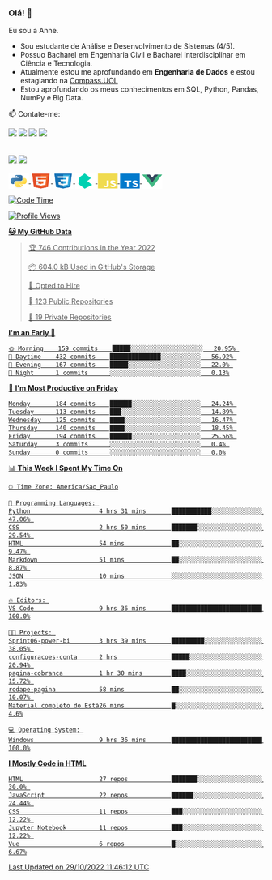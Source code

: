 ### Olá! 👋
Eu sou a Anne. 
- Sou estudante de Análise e Desenvolvimento de Sistemas (4/5).
- Possuo Bacharel em Engenharia Civil e Bacharel Interdisciplinar em Ciência e Tecnologia.
- Atualmente estou me aprofundando em **Engenharia de Dados** e estou estagiando na [Compass.UOL](https://compass.uol/pt/home/) 
- Estou aprofundando os meus conhecimentos em SQL, Python, Pandas, NumPy e Big Data.

📫 Contate-me: 

<div>
<a href="https://www.instagram.com/annekarolinefc/" target="_blank"><img src="https://img.shields.io/badge/-Instagram-%23E4405F?style=for-the-badge&logo=instagram&logoColor=white" target="_blank"></a> 
<a href = "mailto:annekarolinefc@gmail.com"><img src="https://img.shields.io/badge/-Gmail-%23333?style=for-the-badge&logo=gmail&logoColor=white" target="_blank"></a>
<a href="https://www.linkedin.com/in/devannekarolinefc/" target="_blank"><img src="https://img.shields.io/badge/-LinkedIn-%230077B5?style=for-the-badge&logo=linkedin&logoColor=white" target="_blank"></a> 
<a href="https://api.whatsapp.com/send?phone=5533991375118&text=Ol%C3%A1%20Anne!%20" target="_blank"><img src="https://img.shields.io/badge/WhatsApp-25D366?style=for-the-badge&logo=whatsapp&logoColor=white" target="_blank"></a>
</div>

</br>

</br>
<div>
  <a href="https://github.com/annekarolinefc">
  <img height="180em" src="https://github-readme-stats.vercel.app/api?username=annekarolinefc&show_icons=true&theme=dracula&include_all_commits=true&count_private=true"/>
  <img height="180em" src="https://github-readme-stats.vercel.app/api/top-langs/?username=annekarolinefc&layout=compact&langs_count=7&theme=dracula"/>
</div>
  
  <div style="display: inline_block"><br>  
  <img align="center" alt="Anne-Python" height="30" width="40" src="https://raw.githubusercontent.com/devicons/devicon/master/icons/python/python-original.svg">
  <img align="center" alt="Anne-HTML" height="30" width="40" src="https://raw.githubusercontent.com/devicons/devicon/master/icons/html5/html5-original.svg">
  <img align="center" alt="Anne-CSS" height="30" width="40"
 src="https://raw.githubusercontent.com/devicons/devicon/master/icons/css3/css3-original.svg">
  <img align="center" alt="Anne-Bulma" height="30" width="40"
 src="https://github.com/devicons/devicon/blob/master/icons/bulma/bulma-plain.svg">
  <img align="center" alt="Anne-Js" height="30" width="40" src="https://raw.githubusercontent.com/devicons/devicon/master/icons/javascript/javascript-plain.svg">
    <img align="center" alt="Anne-Ts" height="30" width="40" src="https://github.com/devicons/devicon/blob/master/icons/typescript/typescript-original.svg">
      <img align="center" alt="Anne-Vue" height="30" width="40" src="https://github.com/devicons/devicon/blob/master/icons/vuejs/vuejs-original.svg">
</div>
<!--
  <img align="center" alt="Anne-An" height="30" width="40" src="https://github.com/devicons/devicon/blob/master/icons/angularjs/angularjs-original.svg">

-->
</br>
</br>
</br>
<!--START_SECTION:waka-->
![Code Time](http://img.shields.io/badge/Code%20Time-11%20hrs%2057%20mins-blue)

![Profile Views](http://img.shields.io/badge/Profile%20Views-33-blue)

**🐱 My GitHub Data** 

> 🏆 746 Contributions in the Year 2022
 > 
> 📦 604.0 kB Used in GitHub's Storage 
 > 
> 💼 Opted to Hire
 > 
> 📜 123 Public Repositories 
 > 
> 🔑 19 Private Repositories  
 > 
**I'm an Early 🐤** 

```text
🌞 Morning    159 commits    █████░░░░░░░░░░░░░░░░░░░░   20.95% 
🌇 Daytime    432 commits    ██████████████░░░░░░░░░░░   56.92% 
🌃 Evening    167 commits    █████░░░░░░░░░░░░░░░░░░░░   22.0% 
🌙 Night      1 commits      ░░░░░░░░░░░░░░░░░░░░░░░░░   0.13%

```
📅 **I'm Most Productive on Friday** 

```text
Monday       184 commits    ██████░░░░░░░░░░░░░░░░░░░   24.24% 
Tuesday      113 commits    ███░░░░░░░░░░░░░░░░░░░░░░   14.89% 
Wednesday    125 commits    ████░░░░░░░░░░░░░░░░░░░░░   16.47% 
Thursday     140 commits    ████░░░░░░░░░░░░░░░░░░░░░   18.45% 
Friday       194 commits    ██████░░░░░░░░░░░░░░░░░░░   25.56% 
Saturday     3 commits      ░░░░░░░░░░░░░░░░░░░░░░░░░   0.4% 
Sunday       0 commits      ░░░░░░░░░░░░░░░░░░░░░░░░░   0.0%

```


📊 **This Week I Spent My Time On** 

```text
⌚︎ Time Zone: America/Sao_Paulo

💬 Programming Languages: 
Python                   4 hrs 31 mins       ███████████░░░░░░░░░░░░░░   47.06% 
CSS                      2 hrs 50 mins       ███████░░░░░░░░░░░░░░░░░░   29.54% 
HTML                     54 mins             ██░░░░░░░░░░░░░░░░░░░░░░░   9.47% 
Markdown                 51 mins             ██░░░░░░░░░░░░░░░░░░░░░░░   8.87% 
JSON                     10 mins             ░░░░░░░░░░░░░░░░░░░░░░░░░   1.83%

🔥 Editors: 
VS Code                  9 hrs 36 mins       █████████████████████████   100.0%

🐱‍💻 Projects: 
Sprint06-power-bi        3 hrs 39 mins       █████████░░░░░░░░░░░░░░░░   38.05% 
configuracoes-conta      2 hrs               █████░░░░░░░░░░░░░░░░░░░░   20.94% 
pagina-cobranca          1 hr 30 mins        ████░░░░░░░░░░░░░░░░░░░░░   15.72% 
rodape-pagina            58 mins             ██░░░░░░░░░░░░░░░░░░░░░░░   10.07% 
Material completo do Está26 mins             █░░░░░░░░░░░░░░░░░░░░░░░░   4.6%

💻 Operating System: 
Windows                  9 hrs 36 mins       █████████████████████████   100.0%

```

**I Mostly Code in HTML** 

```text
HTML                     27 repos            ███████░░░░░░░░░░░░░░░░░░   30.0% 
JavaScript               22 repos            ██████░░░░░░░░░░░░░░░░░░░   24.44% 
CSS                      11 repos            ███░░░░░░░░░░░░░░░░░░░░░░   12.22% 
Jupyter Notebook         11 repos            ███░░░░░░░░░░░░░░░░░░░░░░   12.22% 
Vue                      6 repos             █░░░░░░░░░░░░░░░░░░░░░░░░   6.67%

```



 Last Updated on 29/10/2022 11:46:12 UTC
<!--END_SECTION:waka-->
  

